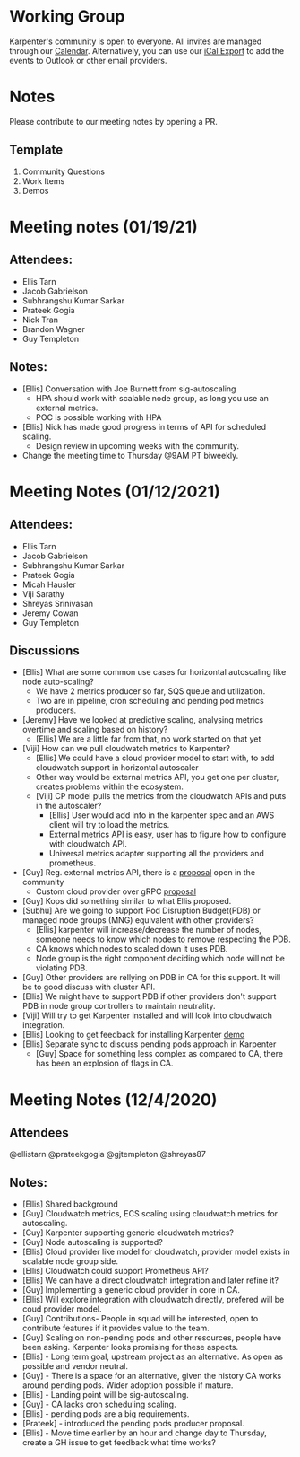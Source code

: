 # Working Group
Karpenter's community is open to everyone. All invites are managed through our [Calendar](https://calendar.google.com/calendar/u/0?cid=N3FmZGVvZjVoZWJkZjZpMnJrMmplZzVqYmtAZ3JvdXAuY2FsZW5kYXIuZ29vZ2xlLmNvbQ). Alternatively, you can use our [iCal Export](https://calendar.google.com/calendar/ical/7qfdeof5hebdf6i2rk2jeg5jbk%40group.calendar.google.com/public/basic.ics) to add the events to Outlook or other email providers.


# Notes
Please contribute to our meeting notes by opening a PR.

## Template
1. Community Questions
2. Work Items
3. Demos

# Meeting notes (01/19/21)

## Attendees:
- Ellis Tarn
- Jacob Gabrielson
- Subhrangshu Kumar Sarkar
- Prateek Gogia
- Nick Tran
- Brandon Wagner 
- Guy Templeton

## Notes:
- [Ellis] Conversation with Joe Burnett from sig-autoscaling 
    - HPA should work with scalable node group, as long you use an external metrics.
    - POC is possible working with HPA
- [Ellis] Nick has made good progress in terms of API for scheduled scaling.
    - Design review in upcoming weeks with the community.
- Change the meeting time to Thursday @9AM PT biweekly.

# Meeting Notes (01/12/2021)

## Attendees:
- Ellis Tarn
- Jacob Gabrielson
- Subhrangshu Kumar Sarkar
- Prateek Gogia
- Micah Hausler
- Viji Sarathy
- Shreyas Srinivasan
- Jeremy Cowan
- Guy Templeton

## Discussions
- [Ellis] What are some common use cases for horizontal autoscaling like node auto-scaling?
    - We have 2 metrics producer so far, SQS queue and utilization.
    - Two are in pipeline, cron scheduling and pending pod metrics producers.
- [Jeremy] Have we looked at predictive scaling, analysing metrics overtime and scaling based on history?
    - [Ellis] We are a little far from that, no work started on that yet
- [Viji] How can we pull cloudwatch metrics to Karpenter?
    - [Ellis] We could have a cloud provider model to start with, to add cloudwatch support in horizontal autoscaler
    - Other way would be external metrics API, you get one per cluster, creates problems within the ecosystem.
    - [Viji] CP model pulls the metrics from the cloudwatch APIs and puts in the autoscaler?
        - [Ellis] User would add info in the karpenter spec and an AWS client will try to load the metrics.
        - External metrics API is easy, user has to figure how to configure with cloudwatch API.
        - Universal metrics adapter supporting all the providers and prometheus.
- [Guy] Reg. external metrics API, there is a [proposal](https://github.com/kubernetes-sigs/custom-metrics-apiserver/issues/70) open in the community
    - Custom cloud provider over gRPC [proposal](https://github.com/kubernetes/autoscaler/pull/3140)
- [Guy] Kops did something similar to what Ellis proposed.
- [Subhu] Are we going to support Pod Disruption Budget(PDB) or managed node groups (MNG) equivalent with other providers?
    - [Ellis] karpenter will increase/decrease the number of nodes, someone needs to know which nodes to remove respecting the PDB.
    - CA knows which nodes to scaled down it uses PDB.
    - Node group is the right component deciding which node will not be violating PDB.
- [Guy] Other providers are rellying on PDB in CA for this support. It will be to good discuss with cluster API.
- [Ellis] We might have to support PDB if other providers don't support PDB in node group controllers to maintain neutrality.
- [Viji] Will try to get Karpenter installed and will look into cloudwatch integration.
- [Ellis] Looking to get feedback for installing Karpenter [demo](https://github.com/ellistarn/karpenter-aws-demo)
- [Ellis] Separate sync to discuss pending pods approach in Karpenter
    - [Guy] Space for something less complex as compared to CA, there has been an explosion of flags in CA.

# Meeting Notes (12/4/2020)

## Attendees
@ellistarn
@prateekgogia
@gjtempleton
@shreyas87

## Notes:
-  [Ellis] Shared background
-  [Guy] Cloudwatch metrics, ECS scaling using cloudwatch metrics for autoscaling.
-  [Guy] Karpenter supporting generic cloudwatch metrics?
-  [Guy] Node autoscaling is supported?
-  [Ellis] Cloud provider like model for cloudwatch, provider model exists in scalable node group side.
-  [Ellis] Cloudwatch could support Prometheus API?
-  [Ellis] We can have a direct cloudwatch integration and later refine it?
-  [Guy] Implementing a generic cloud provider in core in CA.
-  [Ellis]  Will explore integration with cloudwatch directly, prefered will be coud provider model.
-  [Guy] Contributions- People in squad will be interested, open to contribute features if it provides value to the team.
-  [Guy] Scaling on non-pending pods and other resources, people have been asking. Karpenter looks promising for these aspects.
-  [Ellis] - Long term goal, upstream project as an alternative. As open as possible and vendor neutral.
-  [Guy] - There is a space for an alternative, given the history CA works around pending pods. Wider adoption possible if mature.
-  [Ellis] - Landing point will be sig-autoscaling.
-  [Guy] - CA lacks cron scheduling scaling.
-  [Ellis] - pending pods are a big requirements.
-  [Prateek] - introduced the pending pods producer proposal.
-  [Ellis] - Move time earlier by an hour and change day to Thursday, create a GH issue to get feedback what time works?